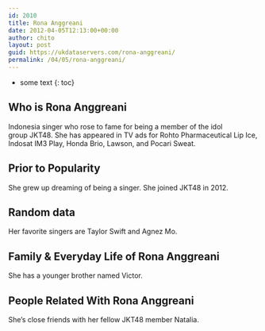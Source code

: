 ```yaml
---
id: 2010
title: Rona Anggreani
date: 2012-04-05T12:13:00+00:00
author: chito
layout: post
guid: https://ukdataservers.com/rona-anggreani/
permalink: /04/05/rona-anggreani/
---
```


* some text
{: toc}
          
          
## Who is  Rona Anggreani
                  
                  
                  
Indonesia singer who rose to fame for being a member of the idol group JKT48. She has appeared in TV ads for Rohto Pharmaceutical Lip Ice, Indosat IM3 Play, Honda Brio, Lawson, and Pocari Sweat.
                  
                
                
                
## Prior to Popularity 
                  
                  
                  
She grew up dreaming of being a singer. She joined JKT48 in 2012.
                  
                
                
                
## Random data 
                  
                  
                  
Her favorite singers are Taylor Swift and Agnez Mo.
                  
                
                
                
## Family & Everyday Life of Rona Anggreani
                  
                  
                  
She has a younger brother named Victor.
                  
                
                
                
## People Related With  Rona Anggreani
                  
                  
                  
She&#8217;s close friends with her fellow JKT48 member Natalia.
                  
                
              
            
          
          
          
    
    
  
